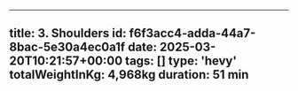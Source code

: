 ---
  title: 3. Shoulders
  id: f6f3acc4-adda-44a7-8bac-5e30a4ec0a1f
  date: 2025-03-20T10:21:57+00:00
  tags: []
  type: 'hevy'
  totalWeightInKg: 4,968kg
  duration: 51 min
  ---
  